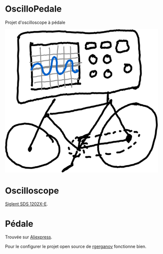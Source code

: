 # OscilloPedale
Projet d'oscilloscope à pédale

![Dessin d'un oscillo sur un vélo](Oscpedale.svg "Dessin d'un oscilloscope sur un vélo")


# Oscilloscope
[Siglent SDS 1202X-E](https://www.siglent.fr/sds1000x-e-serie/92-88-oscilloscope-numerique-2-voies-200-mhz.html).

# Pédale
Trouvée sur [Aliexpress](https://fr.aliexpress.com/item/1005006279064716.html).

Pour le configurer le projet open source de [rgerganov](https://github.com/rgerganov/footswitch) fonctionne bien.
